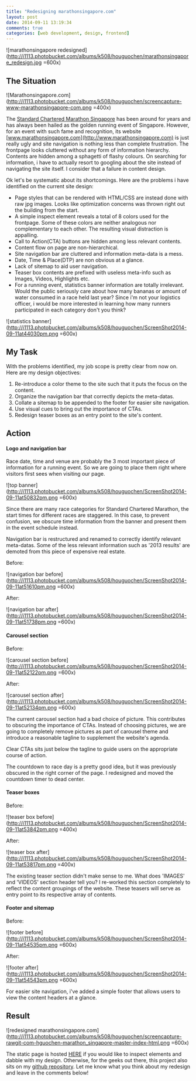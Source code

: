 ```yaml
---
title: "Redesigning marathonsingapore.com"
layout: post
date: 2014-09-11 13:19:34
comments: true
categories: [web development, design, frontend]
---
```


![marathonsingapore redesigned](http://i1113.photobucket.com/albums/k508/houguochen/marathonsingapore_redesign.jpg =600x)

## The Situation

![Marathonsingapore.com](http://i1113.photobucket.com/albums/k508/houguochen/screencapture-www-marathonsingapore-com.png =400x)

The [Standard Chartered Marathon Singapore](http://www.marathonsingapore.com) has been around for years and has always been hailed as the golden running event of Singapore. However, for an event with such fame and recognition, its website [www.marathonsingapore.com](http://www.marathonsingapore.com) is just really ugly and site navigation is nothing less than complete frustration. The frontpage looks cluttered without any form of information hierarchy. Contents are hidden among a sphagetti of flashy colours. On searching for information, i have to actually resort to googling about the site instead of navigating the site itself. I consider that a failure in content design. 

Ok let's be systematic about its shortcomings. Here are the problems i have identified on the current site design:

* Page styles that can be rendered with HTML/CSS are instead done with raw jpg images. Looks like optimization concerns was thrown right out the building from the start.
* A simple inspect element reveals a total of 8 colors used for the frontpage. Some of these colors are neither analogous nor complementary to each other. The resulting visual distraction is appalling.
* Call to Action(CTA) buttons are hidden among less relevant contents.
* Content flow on page are non-hierarchical.
* Site navigation bar are cluttered and information meta-data is a mess.
* Date, Time & Place(DTP) are non obvious at a glance.
* Lack of sitemap to aid user navigation.
* Teaser box contents are prefixed with useless meta-info such as Images, Videos, Highlights etc.
* For a running event, statistics banner information are totally irrelevant. Would the public seriously care about how many bananas or amount of water consumed in a race held last year? Since i'm not your logistics officer, i would be more interested in learning how many runners participated in each category don't you think?

![statistics banner](http://i1113.photobucket.com/albums/k508/houguochen/ScreenShot2014-09-11at44030pm.png =600x)

## My Task

With the problems identified, my job scope is pretty clear from now on. Here are my design objectives:

1. Re-introduce a color theme to the site such that it puts the focus on the content.
2. Organize the navigation bar that correctly depicts the meta-datas.
3. Collate a sitemap to be appended to the footer for easier site navigation.
4. Use visual cues to bring out the importance of CTAs.
5. Redesign teaser boxes as an entry point to the site's content.

## Action

#### Logo and navigation bar

Race date, time and venue are probably the 3 most important piece of information for a running event. So we are going to place them right where visitors first sees when visiting our page.

![top banner](http://i1113.photobucket.com/albums/k508/houguochen/ScreenShot2014-09-11at50832pm.png =600x)

Since there are many race categories for Standard Chartered Marathon, the start times for different races are staggered. In this case, to prevent confusion, we obscure time information from the banner and present them in the event schedule instead.

Navigation bar is restructured and renamed to correctly identify relevant meta-datas. Some of the less relevant information such as '2013 results' are demoted from this piece of expensive real estate.

Before:

![navigation bar before](http://i1113.photobucket.com/albums/k508/houguochen/ScreenShot2014-09-11at51610pm.png =600x)

After:

![navigation bar after](http://i1113.photobucket.com/albums/k508/houguochen/ScreenShot2014-09-11at51738pm.png =600x)

#### Carousel section

Before:

![carousel section before](http://i1113.photobucket.com/albums/k508/houguochen/ScreenShot2014-09-11at52122pm.png =600x)

After:

![carousel section after](http://i1113.photobucket.com/albums/k508/houguochen/ScreenShot2014-09-11at52134pm.png =600x)

The current carousel section had a bad choice of picture. This contributes to obscuring the importance of CTAs. Instead of choosing pictures, we are going to completely remove pictures as part of carousel theme and introduce a reasonable tagline to supplement the website's agenda.

Clear CTAs sits just below the tagline to guide users on the appropriate course of action.

The countdown to race day is a pretty good idea, but it was previously obscured in the right corner of the page. I redesigned and moved the countdown timer to dead center.

#### Teaser boxes

Before:

![teaser box before](http://i1113.photobucket.com/albums/k508/houguochen/ScreenShot2014-09-11at53842pm.png =400x)

After:

![teaser box after](http://i1113.photobucket.com/albums/k508/houguochen/ScreenShot2014-09-11at53817pm.png =400x)

The existing teaser section didn't make sense to me. What does 'IMAGES' and 'VIDEOS' section header tell you? I re-worked this section completely to reflect the content groupings of the website. These teasers will serve as entry point to its respective array of contents.

#### Footer and sitemap

Before:

![footer before](http://i1113.photobucket.com/albums/k508/houguochen/ScreenShot2014-09-11at54535pm.png =600x)

After:

![footer after](http://i1113.photobucket.com/albums/k508/houguochen/ScreenShot2014-09-11at54543pm.png =600x)

For easier site navigation, i've added a simple footer that allows users to view the content headers at a glance.


## Result

![redesigned marathonsingapore.com](http://i1113.photobucket.com/albums/k508/houguochen/screencapture-rawgit-com-hguochen-marathon_singapore-master-index-html.png =600x)

The static page is hosted [HERE](https://rawgit.com/hguochen/marathon_singapore/master/index.html) if you would like to inspect elements and dabble with my design. Otherwise, for the geeks out there, this project also sits on my [github repository](https://github.com/hguochen/marathon_singapore.git). Let me know what you think about my redesign and leave in the comments below!